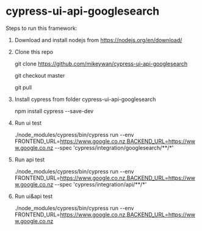 # cypress-ui-api-googlesearch

Steps to run this framework:
1. Download and install nodejs from https://nodejs.org/en/download/
2. Clone this repo
   
   git clone https://github.com/mikeywan/cypress-ui-api-googlesearch
   
   git checkout master
   
   git pull
3. Install cypress from folder cypress-ui-api-googlesearch
   
   npm install cypress --save-dev
4. Run ui test
   
   ./node_modules/cypress/bin/cypress run --env FRONTEND_URL=https://www.google.co.nz,BACKEND_URL=https://www.google.co.nz --spec 'cypress/integration/googlesearch/**/*'
5. Run api test
   
   ./node_modules/cypress/bin/cypress run --env FRONTEND_URL=https://www.google.co.nz,BACKEND_URL=https://www.google.co.nz --spec 'cypress/integration/api/**/*'
6. Run ui&api test
   
   ./node_modules/cypress/bin/cypress run --env FRONTEND_URL=https://www.google.co.nz,BACKEND_URL=https://www.google.co.nz
